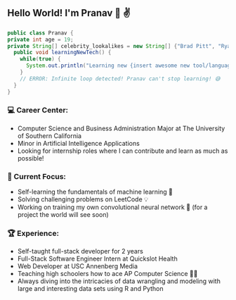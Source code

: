 ## Hello World! I'm Pranav 👋 ✌️

```java
public class Pranav {
private int age = 19;
private String[] celebrity_lookalikes = new String[] {"Brad Pitt", "Ryan Gosling", "Curious George");
  public void learningNewTech() {
    while(true) {
      System.out.println("Learning new {insert awesome new tool/language/framework}");
    }
    // ERROR: Infinite loop detected! Pranav can't stop learning! 😅
  }
}
```
### 💻 Career Center:
- Computer Science and Business Administration Major at The University of Southern California
- Minor in Artificial Intelligence Applications 
- Looking for internship roles where I can contribute and learn as much as possible!
### 🎯 Current Focus:
- Self-learning the fundamentals of machine learning 🤖
- Solving challenging problems on LeetCode 💡
- Working on training my own convolutional neural network 🧠 (for a project the world will see soon)
### 🏆 Experience:
- Self-taught full-stack developer for 2 years
- Full-Stack Software Engineer Intern at Quickslot Health
- Web Developer at USC Annenberg Media
- Teaching high schoolers how to ace AP Computer Science 🧑‍🏫
- Always diving into the intricacies of data wrangling and modeling with large and interesting data sets using R and Python
  
